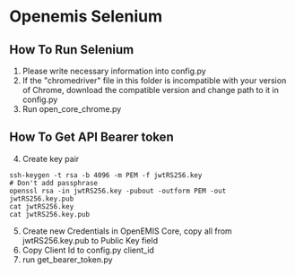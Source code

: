 # Openemis Selenium
## How To Run Selenium

1. Please write necessary information into config.py
2. If the "chromedriver" file in this folder is incompatible with your version of Chrome, download the compatible version and change path to it in config.py
3. Run open_core_chrome.py
## How To Get API Bearer token

4. Create key pair
```
ssh-keygen -t rsa -b 4096 -m PEM -f jwtRS256.key
# Don't add passphrase
openssl rsa -in jwtRS256.key -pubout -outform PEM -out jwtRS256.key.pub
cat jwtRS256.key
cat jwtRS256.key.pub
```
5. Create new Credentials in OpenEMIS Core, copy all from jwtRS256.key.pub to Public Key field
6. Copy Client Id to config.py client_id
7. run get_bearer_token.py
